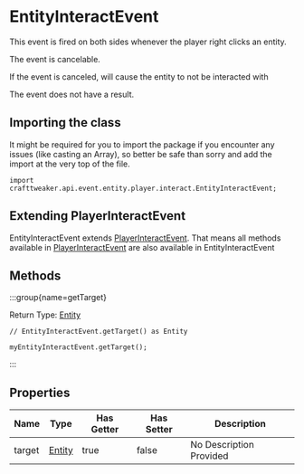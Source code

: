 # EntityInteractEvent

This event is fired on both sides whenever the player right clicks an entity.

The event is cancelable.

If the event is canceled, will cause the entity to not be interacted with

The event does not have a result.



## Importing the class

It might be required for you to import the package if you encounter any issues (like casting an Array), so better be safe than sorry and add the import at the very top of the file.
```zenscript
import crafttweaker.api.event.entity.player.interact.EntityInteractEvent;
```


## Extending PlayerInteractEvent

EntityInteractEvent extends [PlayerInteractEvent](/vanilla/api/event/entity/player/interact/PlayerInteractEvent). That means all methods available in [PlayerInteractEvent](/vanilla/api/event/entity/player/interact/PlayerInteractEvent) are also available in EntityInteractEvent

## Methods

:::group{name=getTarget}

Return Type: [Entity](/vanilla/api/entity/Entity)

```zenscript
// EntityInteractEvent.getTarget() as Entity

myEntityInteractEvent.getTarget();
```

:::


## Properties

| Name | Type | Has Getter | Has Setter | Description |
|------|------|------------|------------|-------------|
| target | [Entity](/vanilla/api/entity/Entity) | true | false | No Description Provided |


